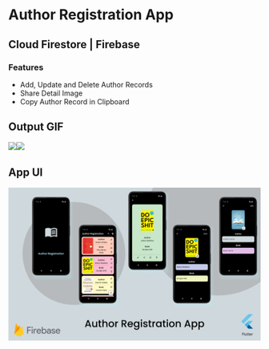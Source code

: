 # Author Registration App

## Cloud Firestore | Firebase

### Features

<ul>
<li>Add, Update and Delete Author Records</li>
<li>Share Detail Image</li>
<li>Copy Author Record in Clipboard</li>
</ul>

## Output GIF

<img src="https://github.com/RomitKatrodiya/Author_Registration/blob/master/screenshots/Author-Registration-App-2.GIF" style=" height:600px; " data-target="animated-image.originalImage"><img src="https://github.com/RomitKatrodiya/Author_Registration/blob/master/screenshots/Author-Registration-App-3.GIF" style=" height:600px; " data-target="animated-image.originalImage">

## App UI

![App UI](/screenshots/Author-Registration-App-2.jpg)